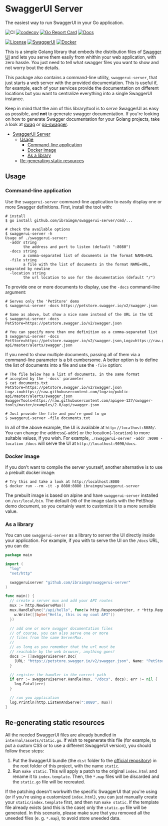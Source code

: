 # SwaggerUI Server

The easiest way to run SwaggerUI in your Go application.

![CI](https://github.com/ibraimgm/swaggerui-server/workflows/CI/badge.svg)
[![codecov](https://codecov.io/gh/ibraimgm/swaggerui-server/branch/master/graph/badge.svg?token=jX55quRBda)](https://codecov.io/gh/ibraimgm/swaggerui-server)
[![Go Report Card](https://goreportcard.com/badge/github.com/ibraimgm/swaggerui-server)](https://goreportcard.com/report/github.com/ibraimgm/swaggerui-server)
[![Docs](https://img.shields.io/badge/godoc-reference-blue.svg)](https://pkg.go.dev/github.com/ibraimgm/swaggerui-server)

[![License](https://img.shields.io/badge/license-BSD3-blue)](https://raw.githubusercontent.com/ibraimgm/swaggerui-server/master/LICENSE)
[![SwaggerUI](https://img.shields.io/badge/SwaggerUI-v3.40.0-blue)](https://github.com/swagger-api/swagger-ui/releases/tag/v3.40.0)
[![Docker](https://img.shields.io/badge/docker-0.1.0-blue)](https://hub.docker.com/r/ibraimgm/swaggerui-server)

This is a simple Golang library that embeds the distribution files of [Swagger UI](https://github.com/swagger-api/swagger-ui) and lets you serve them easily from whithin your web application, with zero hassle. You just need to tell what swagger files you want to show and not worry bout the details.

This package also contains a command-line utility, `swaggerui-server`, that just starts a web server with the provided documentation. This is useful if, for example, each of your services provide the documentation on different locations but you want to centralize everything into a single SwaggerUI instance.

Keep in mind that the aim of this library/tool is to *serve* SwaggerUI as easy as possible, and **not** to generate swagger documentation. If you're looking on how to generate Swagger documentation for your Golang projects, take a look at [swag](https://github.com/swaggo/swag) or [go-swagger](https://github.com/go-swagger/go-swagger).

- [SwaggerUI Server](#swaggerui-server)
  - [Usage](#usage)
    - [Command-line application](#command-line-application)
    - [Docker image](#docker-image)
    - [As a library](#as-a-library)
  - [Re-generating static resources](#re-generating-static-resources)

## Usage

### Command-line application

Use the `swaggerui-server`  command-line application to easily display one or more Swagger definitions. First, install the tool with:

```shell
# install
$ go install github.com/ibraimgm/swaggerui-server/cmd/...

# check the available options
$ swaggerui-server -h
Usage of ./swaggerui-server:
  -addr string
        the address and port to listen (default ":8080")
  -docs string
        a comma-separated list of documents in the format NAME=URL
  -file string
        a file with the list of documents in the format NAME=URL, separated by newline
  -location string
        the url location to use for the documentation (default "/")
```

To provide one or more documents to display, use the `-docs` command-line argument:

```shell
# Serves only the 'PetStore' demo
$ swaggerui-server -docs https://petstore.swagger.io/v2/swagger.json

# Same as above, but show a nice name instead of the URL in the UI
$ swaggerui-server -docs PetStore=https://petstore.swagger.io/v2/swagger.json

# You can specify more than one definition as a comma-separated list
$ swaggerui-server -docs PetStore=https://petstore.swagger.io/v2/swagger.json,Logz=https://raw.githubusercontent.com/logzio/public-api/master/alerts/swagger.json
```

If you need to show multiple documents, passing all of them via a command-line parameter is a bit cumbersome. A better option is to define the list of documents into a file and use the `-file` option:

```shell
# The file below has a list of documents, in the same format
# accepted by the `-docs` parameter
$ cat documents.txt
PetStore=https://petstore.swagger.io/v2/swagger.json
Logz.io=https://raw.githubusercontent.com/logzio/public-api/master/alerts/swagger.json
SwaggerTools=https://raw.githubusercontent.com/apigee-127/swagger-tools/master/examples/2.0/api/swagger.json

# Just provide the file and you're good to go
$ swaggerui-server -file documents.txt
```

In all of the above example, the UI is available at `http://localhost:8080/`. You can change the address(`-addr`) or the location(`-location`) to more suitable values, if you wish. For example, `./swaggerui-server -addr :9090 -location /docs` will serve the UI at `http://localhost:9090/docs`.

### Docker image

If you don't want to compile the server yourself, another alternative is to use a prebuilt docker image:

```shell
# Try this and take a look at http://localhost:8080
$ docker run --rm -it -p 8080:8080 ibraimgm/swaggerui-server
```

The prebuilt image is based on alpine and have `swaggerui-server` installed on `/usr/local/bin`. The default `CMD` of the image starts with the PetShop demo document, so you certainly want to customize it to a more sensible value.

### As a library

You can use `swaggerui-server` as a library to server the UI directly inside your application. For example, if you with to serve the UI on the `/docs` URL, you can do:

```go
package main

import (
  "log"
  "net/http"

  swaggeruiserver "github.com/ibraimgm/swaggerui-server"
)

func main() {
  // create a server mux and add your API routes
  mux := http.NewServeMux()
  mux.HandleFunc("/api/hello", func(w http.ResponseWriter, r *http.Request) {
    w.Write([]byte("Hello, this is my cool API"))
  })

  // add one or more swagger documentation files
  // of course, you can also serve one or more
  // files from the same ServerMux.
  //
  // as long as you remember that the url must be
  // reachable by the web browser, anything goes!
  docs := []swaggeruiserver.Doc{
    {URL: "https://petstore.swagger.io/v2/swagger.json", Name: "PetStore"},
  }

  // register the handler in the correct path
  if err := swaggeruiserver.Handle(mux, "/docs", docs); err != nil {
    log.Fatal(err)
  }

  // run you application
  log.Println(http.ListenAndServe(":8080", mux))
}
```

## Re-generating static resources

All the needed SwaggerUI files are already bundled in `internal/assets/static.go`. If wish to regenerate this file
(for example, to put a custom CSS or to use a different SwaggerUI version), you should follow these
steps:

1. Put the SwaggerUI bundle (the `dist` folder fo the [official repository](https://github.com/swagger-api/swagger-ui)) in the root folder of this project, with the name `static`.
2. Run `make static`. This will apply a patch to the original `index.html` and rename it to `index.template`. Then, the `*.map` files will be discarded and the `static.go` file will be recreated.

If the patching doesn't workwith the specific SwaggerUI that you're using (or if you're using a customized `index.html`), you can just manually create your `static/index.template` first, and then run `make static`. If the template file already exists (and this is the case) only the `static.go` file will be generated. In this scenario, please make sure that you removed all the uneeded files (e. g. `*.map`), to avoid store uneeded data.
